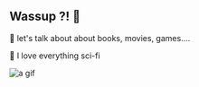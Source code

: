 ## Wassup ?! 👋

💬 let's talk about about books, movies, games....

🔭 I love everything sci-fi

![a gif](https://media1.tenor.com/m/9_aejokMHsYAAAAd/savage-cat.gif)
<!--
**levinthiel/levinthiel** is a ✨ _special_ ✨ repository because its `README.md` (this file) appears on your GitHub profile.

Here are some ideas to get you started:

- 🔭 I’m currently working on ...
- 🌱 I’m currently learning ...
- 👯 I’m looking to collaborate on ...
- 🤔 I’m looking for help with ...
- 💬 Ask me about ...
- 📫 How to reach me: ...
- 😄 Pronouns: ...
- ⚡ Fun fact: ...
-->
